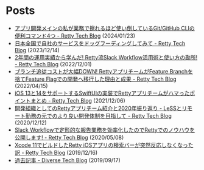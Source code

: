 # Posts

- [アプリ開発メインの私が業務で擦れるほど使い倒しているGit/GitHub CLIの便利コマンド4つ - Retty Tech Blog](https://engineer.retty.me/entry/2024/01/23/120000) (2024/01/23)
- [日本全国で自社のサービスをドッグフーディングしてみて - Retty Tech Blog](https://engineer.retty.me/entry/2023/12/14/173000) (2023/12/14)
- [2年間の運用実績から学んだ! Retty流Slack Workflow活用術と使い方の勘所! - Retty Tech Blog](https://engineer.retty.me/entry/2022/12/01/090000) (2022/12/01)
- [ブランチ追従コストが大幅DOWN! RettyアプリチームがFeature Branchを捨てFeature Flagでの開発へ移行した理由と成果 - Retty Tech Blog](https://engineer.retty.me/entry/2022/04/15/120000) (2022/04/15)
- [iOS 13と14をサポートするSwiftUIの実装でRettyアプリチームがハマったポイントまとめ - Retty Tech Blog](https://engineer.retty.me/entry/2021/12/06/180000) (2021/12/06)
- [開発組織としてのRettyアプリチーム紹介と2020年振り返り - LeSSとリモート勤務の元でのより良い開発体制を目指して - Retty Tech Blog](https://engineer.retty.me/entry/2020/12/12/090000) (2020/12/12)
- [Slack Workflowで定形的な報告業務を効率化したのでRettyでのノウハウを公開します! - Retty Tech Blog](https://engineer.retty.me/entry/2020/05/08/115500) (2020/05/08)
- [Xcode 11でビルドしたRetty iOSアプリの検索バーが突然反応しなくなった訳 - Retty Tech Blog](https://engineer.retty.me/entry/2019/12/16/120000) (2019/12/16)
- [過去記事 - Diverse Tech Blog](https://developer.diverse-inc.com/search?q=imaizume) (2019/09/17)
